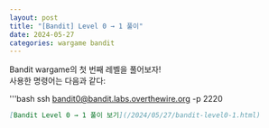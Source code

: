 ```yaml
---
layout: post
title: "[Bandit] Level 0 → 1 풀이"
date: 2024-05-27
categories: wargame bandit
---
```


Bandit wargame의 첫 번째 레벨을 풀어보자!  
사용한 명령어는 다음과 같다:

'''bash
ssh bandit0@bandit.labs.overthewire.org -p 2220

```markdown
[Bandit Level 0 → 1 풀이 보기](/2024/05/27/bandit-level0-1.html)